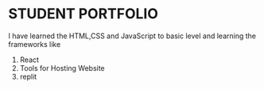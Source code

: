 # STUDENT PORTFOLIO

I have learned the HTML,CSS and JavaScript to basic level and learning the frameworks like

1. React
1. Tools for Hosting Website
1. replit
